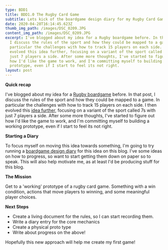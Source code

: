 ```yaml
---
type: BDD1
title: BDD1.0 The Rugby Card Game
subtitle: Lets kick of the boardgame design diary for my Rugby Card Game.
date: 2020-04-28T16:14:45.623Z
thumb_img_path: /images/DSC_0209.JPG
content_img_path: /images/DSC_0209.JPG
excerpt: I've blogged about my idea for a Rugby boardgame before. In that post,
  I discuss the rules of the sport and how they could be mapped to a game. In
  particular the challenges with how to track 15 players on each side. I then
  evolved this idea further, focusing on a variant of the sport called 7s with
  just 7 players a side. After some more thoughts, I've started to figure out
  how I'd like the game to work, and I'm committing myself to building a working
  prototype, even if I start to feel its not right.
layout: post
---
```

**Quick recap**

I've blogged about my idea for a [Rugby boardgame](posts/idea3) before. In that post, I discuss the rules of the sport and how they could be mapped to a game. In particular the challenges with how to track 15 players on each side. I then evolved this [idea further](/posts/rugby1), focusing on a variant of the sport called 7s with just 7 players a side. After some more thoughts, I've started to figure out how I'd like the game to work, and I'm committing myself to building a working prototype, even if I start to feel its not right.

**Starting a Diary**

To focus myself on moving this idea towards something, I'm going to try running a [boardgame design diary](posts/an-experiement-boardgame-design-diary) for this idea on this blog. I've some ideas on how to progress, so want to start getting them down on paper so to speak. This will also help motivate me, as at least I'd be producing stuff for this blog. 

**The Mission**

Get to a 'working' prototype of a rugby card game. Something with a win condition, actions that move players to winning, and some meaningful player choices.

**Next Steps**

* Create a living document for the rules, so I can start recording them.
* Write a diary entry for the core mechanics
* Create a physical proto type
* Write about progress on the above!

Hopefully this new approach will help me create my first game!